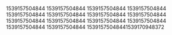 1539157504844
1539157504844
1539157504844
1539157504844
1539157504844
1539157504844
1539157504844
1539157504844
1539157504844
1539157504844
1539157504844
1539157504844
1539157504844
1539157504844
15391575048441539170948372